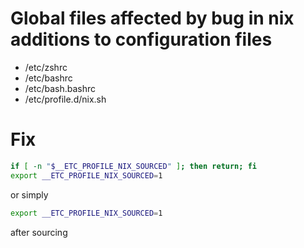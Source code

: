 # Global files affected by bug in nix additions to configuration files

- /etc/zshrc
- /etc/bashrc
- /etc/bash.bashrc
- /etc/profile.d/nix.sh

# Fix

```sh
if [ -n "$__ETC_PROFILE_NIX_SOURCED" ]; then return; fi
export __ETC_PROFILE_NIX_SOURCED=1
```

or simply

```sh
export __ETC_PROFILE_NIX_SOURCED=1
```

after sourcing
